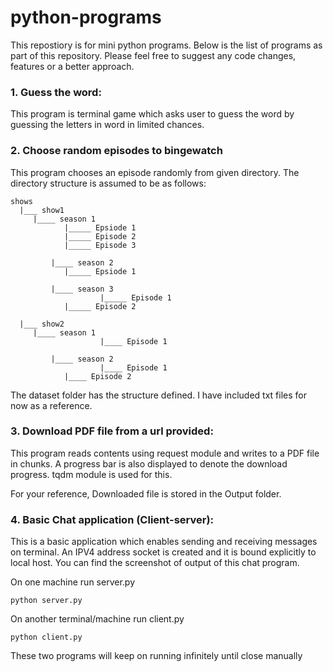 # python-programs

This repostiory is for mini python programs.
Below is the list of programs as part of this repository. Please feel free to suggest any code changes, features or a better approach.

### 1. Guess the word:

This program is terminal game which asks user to guess the word by guessing the letters in word in limited chances.

### 2. Choose random episodes to bingewatch

This program chooses an episode randomly from given directory.
The directory structure is assumed to be as follows:

```
shows
  |___ show1
	 |____ season 1
		    |_____ Epsiode 1
		    |_____ Episode 2
		    |_____ Episode 3

         |____ season 2
		    |_____ Epsiode 1

         |____ season 3
                    |_____ Episode 1
		    |_____ Episode 2

  |___ show2
	 |____ season 1
                    |____ Episode 1

         |____ season 2
                    |____ Episode 1
		    |____ Episode 2

```
The dataset folder has the structure defined. I have included txt files for now as a reference.

### 3. Download PDF file from a url provided:

This program reads contents using request module and writes to a PDF file in chunks.
A progress bar is also displayed to denote the download progress. tqdm module is used for this.

For your reference, Downloaded file is stored in the Output folder. 

### 4. Basic Chat application (Client-server):

This is a basic application which enables sending and receiving messages on terminal.
An IPV4 address socket is created and it is bound explicitly to local host.
You can find the screenshot of output of this chat program.

On one machine run server.py

```
python server.py
```

On another terminal/machine run client.py

```
python client.py
```  

These two programs will keep on running infinitely until close manually
